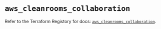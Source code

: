 # `aws_cleanrooms_collaboration`

Refer to the Terraform Registory for docs: [`aws_cleanrooms_collaboration`](https://registry.terraform.io/providers/hashicorp/aws/5.25.0/docs/resources/cleanrooms_collaboration).
